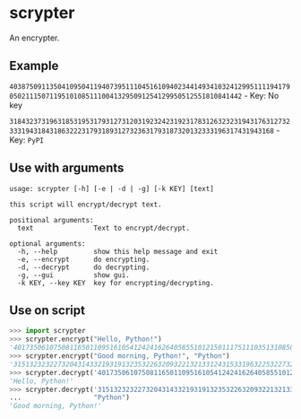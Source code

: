 # scrypter
An encrypter.

## Example

`40387509113504109504119407395111045161094023441493410324129951111941790502111507119510108511100413295091254129950512551810841442` - Key: No key

`3184323731963185319531793127312031923242319231783126323231943176312732333194318431863222317931893127323631793187320132333196317431943168` - Key: `PyPI`


## Use with arguments

```
usage: scrypter [-h] [-e | -d | -g] [-k KEY] [text]

this script will encrypt/decrypt text.

positional arguments:
  text               Text to encrypt/decrypt.

optional arguments:
  -h, --help         show this help message and exit
  -e, --encrypt      do encrypting.
  -d, --decrypt      do decrypting.
  -g, --gui          show gui.
  -k KEY, --key KEY  key for encrypting/decrypting.
```

## Use on script
```python
>>> import scrypter
>>> scrypter.encrypt("Hello, Python!")
'4017350610750811650110951610541242416264058551012150111751110351310850911941033'
>>> scrypter.encrypt("Good morning, Python!", "Python")
'315132323227320431433219319132353226320932213213312431533196322532273214319132313149'
>>> scrypter.decrypt('4017350610750811650110951610541242416264058551012150111751110351310850911941033')
'Hello, Python!'
>>> scrypter.decrypt('315132323227320431433219319132353226320932213213312431533196322532273214319132313149',
...                  "Python")
'Good morning, Python!'
```